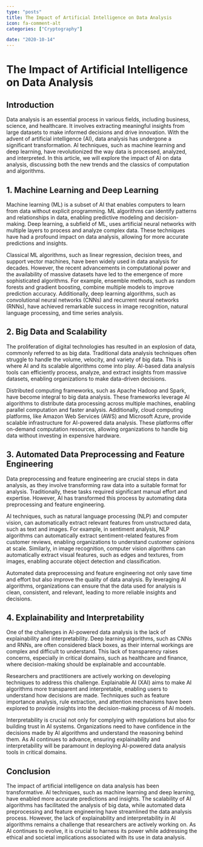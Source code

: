 ```yaml
---
type: "posts"
title: The Impact of Artificial Intelligence on Data Analysis
icon: fa-comment-alt
categories: ["Cryptography"]

date: "2020-10-14"
---
```




# The Impact of Artificial Intelligence on Data Analysis

## Introduction

Data analysis is an essential process in various fields, including business, science, and healthcare. It involves extracting meaningful insights from large datasets to make informed decisions and drive innovation. With the advent of artificial intelligence (AI), data analysis has undergone a significant transformation. AI techniques, such as machine learning and deep learning, have revolutionized the way data is processed, analyzed, and interpreted. In this article, we will explore the impact of AI on data analysis, discussing both the new trends and the classics of computation and algorithms.

## 1. Machine Learning and Deep Learning

Machine learning (ML) is a subset of AI that enables computers to learn from data without explicit programming. ML algorithms can identify patterns and relationships in data, enabling predictive modeling and decision-making. Deep learning, a subfield of ML, uses artificial neural networks with multiple layers to process and analyze complex data. These techniques have had a profound impact on data analysis, allowing for more accurate predictions and insights.

Classical ML algorithms, such as linear regression, decision trees, and support vector machines, have been widely used in data analysis for decades. However, the recent advancements in computational power and the availability of massive datasets have led to the emergence of more sophisticated algorithms. For example, ensemble methods, such as random forests and gradient boosting, combine multiple models to improve prediction accuracy. Additionally, deep learning algorithms, such as convolutional neural networks (CNNs) and recurrent neural networks (RNNs), have achieved remarkable success in image recognition, natural language processing, and time series analysis.

## 2. Big Data and Scalability

The proliferation of digital technologies has resulted in an explosion of data, commonly referred to as big data. Traditional data analysis techniques often struggle to handle the volume, velocity, and variety of big data. This is where AI and its scalable algorithms come into play. AI-based data analysis tools can efficiently process, analyze, and extract insights from massive datasets, enabling organizations to make data-driven decisions.

Distributed computing frameworks, such as Apache Hadoop and Spark, have become integral to big data analysis. These frameworks leverage AI algorithms to distribute data processing across multiple machines, enabling parallel computation and faster analysis. Additionally, cloud computing platforms, like Amazon Web Services (AWS) and Microsoft Azure, provide scalable infrastructure for AI-powered data analysis. These platforms offer on-demand computation resources, allowing organizations to handle big data without investing in expensive hardware.

## 3. Automated Data Preprocessing and Feature Engineering

Data preprocessing and feature engineering are crucial steps in data analysis, as they involve transforming raw data into a suitable format for analysis. Traditionally, these tasks required significant manual effort and expertise. However, AI has transformed this process by automating data preprocessing and feature engineering.

AI techniques, such as natural language processing (NLP) and computer vision, can automatically extract relevant features from unstructured data, such as text and images. For example, in sentiment analysis, NLP algorithms can automatically extract sentiment-related features from customer reviews, enabling organizations to understand customer opinions at scale. Similarly, in image recognition, computer vision algorithms can automatically extract visual features, such as edges and textures, from images, enabling accurate object detection and classification.

Automated data preprocessing and feature engineering not only save time and effort but also improve the quality of data analysis. By leveraging AI algorithms, organizations can ensure that the data used for analysis is clean, consistent, and relevant, leading to more reliable insights and decisions.

## 4. Explainability and Interpretability

One of the challenges in AI-powered data analysis is the lack of explainability and interpretability. Deep learning algorithms, such as CNNs and RNNs, are often considered black boxes, as their internal workings are complex and difficult to understand. This lack of transparency raises concerns, especially in critical domains, such as healthcare and finance, where decision-making should be explainable and accountable.

Researchers and practitioners are actively working on developing techniques to address this challenge. Explainable AI (XAI) aims to make AI algorithms more transparent and interpretable, enabling users to understand how decisions are made. Techniques such as feature importance analysis, rule extraction, and attention mechanisms have been explored to provide insights into the decision-making process of AI models.

Interpretability is crucial not only for complying with regulations but also for building trust in AI systems. Organizations need to have confidence in the decisions made by AI algorithms and understand the reasoning behind them. As AI continues to advance, ensuring explainability and interpretability will be paramount in deploying AI-powered data analysis tools in critical domains.

## Conclusion

The impact of artificial intelligence on data analysis has been transformative. AI techniques, such as machine learning and deep learning, have enabled more accurate predictions and insights. The scalability of AI algorithms has facilitated the analysis of big data, while automated data preprocessing and feature engineering have streamlined the data analysis process. However, the lack of explainability and interpretability in AI algorithms remains a challenge that researchers are actively working on. As AI continues to evolve, it is crucial to harness its power while addressing the ethical and societal implications associated with its use in data analysis.